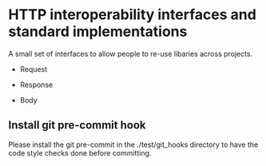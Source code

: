 
# HTTP interoperability interfaces and standard implementations


A small set of interfaces to allow people to re-use libaries across projects.


* Request

* Response

* Body


## Install git pre-commit hook

Please install the git pre-commit in the ./test/git_hooks directory to have the code style checks done before committing.
